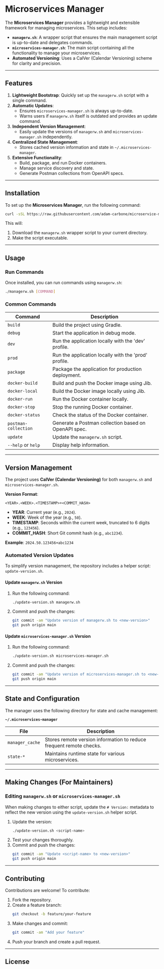 # Microservices Manager

The **Microservices Manager** provides a lightweight and extensible framework for managing microservices. This setup includes:

- **`managerw.sh`**: A wrapper script that ensures the main management script is up-to-date and delegates commands.
- **`microservices-manager.sh`**: The main script containing all the functionality to manage your microservices.
- **Automated Versioning**: Uses a CalVer (Calendar Versioning) scheme for clarity and precision.

---

## Features

1. **Lightweight Bootstrap**: Quickly set up the `managerw.sh` script with a single command.
2. **Automatic Updates**:
    - Ensures `microservices-manager.sh` is always up-to-date.
    - Warns users if `managerw.sh` itself is outdated and provides an update command.
3. **Independent Version Management**:
    - Easily update the versions of `managerw.sh` and `microservices-manager.sh` independently.
4. **Centralized State Management**:
    - Stores cached version information and state in `~/.microservices-manager`.
5. **Extensive Functionality**:
    - Build, package, and run Docker containers.
    - Manage service discovery and state.
    - Generate Postman collections from OpenAPI specs.

---

## Installation

To set up the **Microservices Manager**, run the following command:

```bash
curl -sSL https://raw.githubusercontent.com/adam-carbone/microservice-manager/main/bootstrap-managerw.sh | bash -s install
```

This will:
1. Download the `managerw.sh` wrapper script to your current directory.
2. Make the script executable.

---

## Usage

### **Run Commands**

Once installed, you can run commands using `managerw.sh`:

```bash
./managerw.sh [COMMAND]
```

### **Common Commands**

| Command                 | Description                                              |
|-------------------------|----------------------------------------------------------|
| `build`                 | Build the project using Gradle.                          |
| `debug`                 | Start the application in debug mode.                     |
| `dev`                   | Run the application locally with the 'dev' profile.      |
| `prod`                  | Run the application locally with the 'prod' profile.     |
| `package`               | Package the application for production deployment.       |
| `docker-build`          | Build and push the Docker image using Jib.               |
| `docker-local`          | Build the Docker image locally using Jib.                |
| `docker-run`            | Run the Docker container locally.                        |
| `docker-stop`           | Stop the running Docker container.                       |
| `docker-status`         | Check the status of the Docker container.                |
| `postman-collection`    | Generate a Postman collection based on OpenAPI spec.     |
| `update`                | Update the `managerw.sh` script.                         |
| `--help` or `help`      | Display help information.                                |

---

## Version Management

The project uses **CalVer (Calendar Versioning)** for both `managerw.sh` and `microservices-manager.sh`.

**Version Format**:
```
<YEAR>.<WEEK>.<TIMESTAMP>+<COMMIT_HASH>
```

- **YEAR**: Current year (e.g., `2024`).
- **WEEK**: Week of the year (e.g., `50`).
- **TIMESTAMP**: Seconds within the current week, truncated to 6 digits (e.g., `123456`).
- **COMMIT_HASH**: Short Git commit hash (e.g., `abc1234`).

**Example**: `2024.50.123456+abc1234`

### **Automated Version Updates**

To simplify version management, the repository includes a helper script: `update-version.sh`.

#### **Update `managerw.sh` Version**

1. Run the following command:
   ```bash
   ./update-version.sh managerw.sh
   ```
2. Commit and push the changes:
   ```bash
   git commit -am "Update version of managerw.sh to <new-version>"
   git push origin main
   ```

#### **Update `microservices-manager.sh` Version**

1. Run the following command:
   ```bash
   ./update-version.sh microservices-manager.sh
   ```
2. Commit and push the changes:
   ```bash
   git commit -am "Update version of microservices-manager.sh to <new-version>"
   git push origin main
   ```

---

## State and Configuration

The manager uses the following directory for state and cache management:

**`~/.microservices-manager`**

| File                     | Description                                              |
|--------------------------|----------------------------------------------------------|
| `manager_cache`          | Stores remote version information to reduce frequent remote checks. |
| `state-*`                | Maintains runtime state for various microservices.       |

---

## Making Changes (For Maintainers)

### **Editing `managerw.sh` or `microservices-manager.sh`**

When making changes to either script, update the `# Version:` metadata to reflect the new version using the `update-version.sh` helper script.

1. Update the version:
   ```bash
   ./update-version.sh <script-name>
   ```
2. Test your changes thoroughly.
3. Commit and push the changes:
   ```bash
   git commit -am "Update <script-name> to <new-version>"
   git push origin main
   ```

---

## Contributing

Contributions are welcome! To contribute:

1. Fork the repository.
2. Create a feature branch:
   ```bash
   git checkout -b feature/your-feature
   ```
3. Make changes and commit:
   ```bash
   git commit -am "Add your feature"
   ```
4. Push your branch and create a pull request.

---

## License